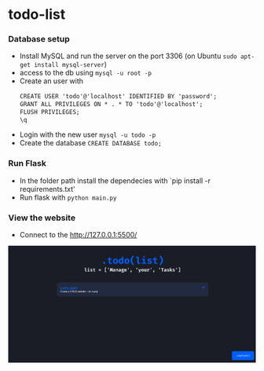 # todo-list

### Database setup

- Install MySQL and run the server on the port 3306 (on Ubuntu `sudo apt-get install mysql-server`)
- access to the db using `mysql -u root -p`
- Create an user with 
  ```
  CREATE USER 'todo'@'localhost' IDENTIFIED BY 'password';
  GRANT ALL PRIVILEGES ON * . * TO 'todo'@'localhost';
  FLUSH PRIVILEGES;
  \q
  ```
- Login with the new user `mysql -u todo -p`
- Create the database `CREATE DATABASE todo;`

### Run Flask
- In the folder path install the dependecies with `pip install -r requirements.txt'
- Run flask with `python main.py`

### View the website

- Connect to the http://127.0.0.1:5500/

![Homepage](./img/homepage.png)
